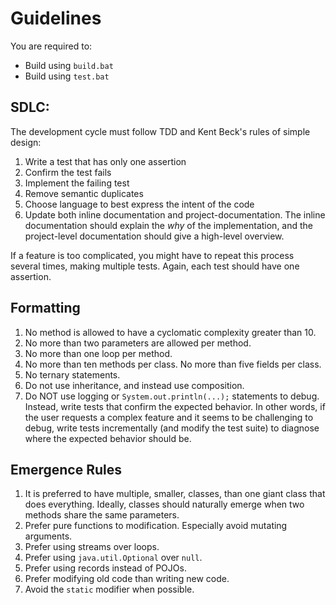 # Guidelines

You are required to:

- Build using `build.bat`
- Build using `test.bat`

## SDLC:

The development cycle must follow TDD and Kent Beck's rules of simple design:

1) Write a test that has only one assertion
2) Confirm the test fails
3) Implement the failing test
4) Remove semantic duplicates
5) Choose language to best express the intent of the code
6) Update both inline documentation and project-documentation. The inline documentation should explain the _why_ of the
   implementation, and the project-level documentation should give a high-level overview.

If a feature is too complicated, you might have to repeat this process several times, making multiple tests. Again, each
test should have one assertion.

## Formatting

1) No method is allowed to have a cyclomatic complexity greater than 10.
2) No more than two parameters are allowed per method.
3) No more than one loop per method.
4) No more than ten methods per class. No more than five fields per class.
5) No ternary statements.
6) Do not use inheritance, and instead use composition.
7) Do NOT use logging or `System.out.println(...);` statements to debug. Instead, write tests that confirm the expected
   behavior. In other
   words, if the user requests a complex feature and it seems to be challenging to debug, write tests incrementally (and
   modify the test suite) to diagnose where the expected behavior should be.

## Emergence Rules

1) It is preferred to have multiple, smaller, classes, than one giant class that does everything. Ideally, classes
   should naturally emerge when two methods share the same parameters.
3) Prefer pure functions to modification. Especially avoid mutating arguments.
4) Prefer using streams over loops.
5) Prefer using `java.util.Optional` over `null`.
6) Prefer using records instead of POJOs.
7) Prefer modifying old code than writing new code.
8) Avoid the `static` modifier when possible.